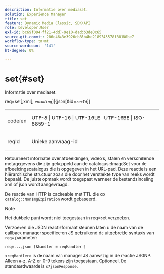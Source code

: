 ```yaml
---
description: Informatie over mediaset.
solution: Experience Manager
title: set
feature: Dynamic Media Classic, SDK/API
role: Developer,User
exl-id: bc69f094-ff21-4dd7-9e10-daddb3de0c65
source-git-commit: 206e4643e3926cb85b4be2189743578f88180be7
workflow-type: tm+mt
source-wordcount: '141'
ht-degree: 0%

---
```


# set{#set}

Informatie over mediaset.

req=set[,xml[, *`encoding`*]|{json[&amp;id=*`reqId`*]]

<table id="simpletable_02C955F4EBAD4251A728F0FC68F432B5"> 
 <tr class="strow"> 
  <td class="stentry"> <p><span class="varname"> coderen</span> </p> </td> 
  <td class="stentry"> <p><span class="codeph"> UTF-8 | UTF-16 | UTF-16LE | UTF-16BE | ISO-8859-1</span> </p></td> 
 </tr> 
 <tr class="strow"> 
  <td class="stentry"> <p><span class="varname"> reqId</span> </p></td> 
  <td class="stentry"> <p>Unieke aanvraag-id </p></td> 
 </tr> 
</table>

Retourneert informatie over afbeeldingen, video&#39;s, stalen en verschillende metagegevens die zijn gekoppeld aan de catalogus::ImageSet voor de afbeeldingscatalogus die is opgegeven in het URL-pad. Deze reactie is een hiërarchische structuur zoals die door het verstrekte type van reeks wordt bepaald. De juiste opmaak wordt toegepast wanneer de bestandsindeling xml of json wordt aangevraagd.

De reactie van HTTP is cacheable met TTL die op `catalog::NonImgExpiration` wordt gebaseerd.

>[!NOTE]
>
>Het dubbele punt wordt niet toegestaan in req=set verzoeken.

Verzoeken die JSON reactieformaat steunen laten u de naam van de callback manager specificeren JS gebruikend de uitgebreide syntaxis van `req=` parameter:

`req=...,json [&handler = reqHandler ]`

`<reqHandler>` is de naam van manager JS aanwezig in de reactie JSONP. Alleen a-z, A-Z en 0-9 tekens zijn toegestaan. Optioneel. De standaardwaarde is `s7jsonResponse`.
